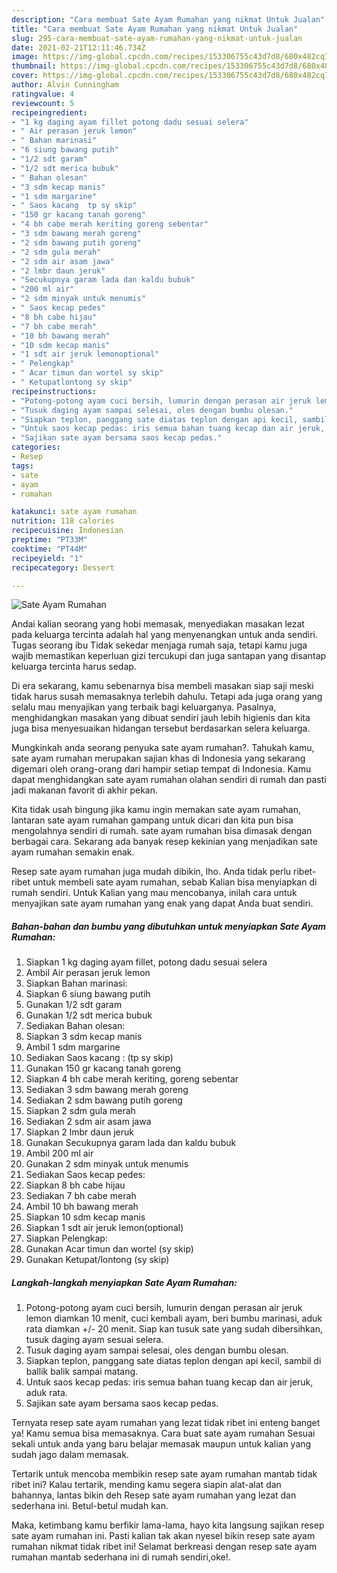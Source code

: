 ```yaml
---
description: "Cara membuat Sate Ayam Rumahan yang nikmat Untuk Jualan"
title: "Cara membuat Sate Ayam Rumahan yang nikmat Untuk Jualan"
slug: 295-cara-membuat-sate-ayam-rumahan-yang-nikmat-untuk-jualan
date: 2021-02-21T12:11:46.734Z
image: https://img-global.cpcdn.com/recipes/153306755c43d7d8/680x482cq70/sate-ayam-rumahan-foto-resep-utama.jpg
thumbnail: https://img-global.cpcdn.com/recipes/153306755c43d7d8/680x482cq70/sate-ayam-rumahan-foto-resep-utama.jpg
cover: https://img-global.cpcdn.com/recipes/153306755c43d7d8/680x482cq70/sate-ayam-rumahan-foto-resep-utama.jpg
author: Alvin Cunningham
ratingvalue: 4
reviewcount: 5
recipeingredient:
- "1 kg daging ayam fillet potong dadu sesuai selera"
- " Air perasan jeruk lemon"
- " Bahan marinasi"
- "6 siung bawang putih"
- "1/2 sdt garam"
- "1/2 sdt merica bubuk"
- " Bahan olesan"
- "3 sdm kecap manis"
- "1 sdm margarine"
- " Saos kacang  tp sy skip"
- "150 gr kacang tanah goreng"
- "4 bh cabe merah keriting goreng sebentar"
- "3 sdm bawang merah goreng"
- "2 sdm bawang putih goreng"
- "2 sdm gula merah"
- "2 sdm air asam jawa"
- "2 lmbr daun jeruk"
- "Secukupnya garam lada dan kaldu bubuk"
- "200 ml air"
- "2 sdm minyak untuk menumis"
- " Saos kecap pedes"
- "8 bh cabe hijau"
- "7 bh cabe merah"
- "10 bh bawang merah"
- "10 sdm kecap manis"
- "1 sdt air jeruk lemonoptional"
- " Pelengkap"
- " Acar timun dan wortel sy skip"
- " Ketupatlontong sy skip"
recipeinstructions:
- "Potong-potong ayam cuci bersih, lumurin dengan perasan air jeruk lemon diamkan 10 menit, cuci kembali ayam, beri bumbu marinasi, aduk rata diamkan +/- 20 menit. Siap kan tusuk sate yang sudah dibersihkan, tusuk daging ayam sesuai selera."
- "Tusuk daging ayam sampai selesai, oles dengan bumbu olesan."
- "Siapkan teplon, panggang sate diatas teplon dengan api kecil, sambil di ballik balik sampai matang."
- "Untuk saos kecap pedas: iris semua bahan tuang kecap dan air jeruk, aduk rata."
- "Sajikan sate ayam bersama saos kecap pedas."
categories:
- Resep
tags:
- sate
- ayam
- rumahan

katakunci: sate ayam rumahan 
nutrition: 118 calories
recipecuisine: Indonesian
preptime: "PT33M"
cooktime: "PT44M"
recipeyield: "1"
recipecategory: Dessert

---
```



![Sate Ayam Rumahan](https://img-global.cpcdn.com/recipes/153306755c43d7d8/680x482cq70/sate-ayam-rumahan-foto-resep-utama.jpg)

Andai kalian seorang yang hobi memasak, menyediakan masakan lezat pada keluarga tercinta adalah hal yang menyenangkan untuk anda sendiri. Tugas seorang ibu Tidak sekedar menjaga rumah saja, tetapi kamu juga wajib memastikan keperluan gizi tercukupi dan juga santapan yang disantap keluarga tercinta harus sedap.

Di era  sekarang, kamu sebenarnya bisa membeli masakan siap saji meski tidak harus susah memasaknya terlebih dahulu. Tetapi ada juga orang yang selalu mau menyajikan yang terbaik bagi keluarganya. Pasalnya, menghidangkan masakan yang dibuat sendiri jauh lebih higienis dan kita juga bisa menyesuaikan hidangan tersebut berdasarkan selera keluarga. 



Mungkinkah anda seorang penyuka sate ayam rumahan?. Tahukah kamu, sate ayam rumahan merupakan sajian khas di Indonesia yang sekarang digemari oleh orang-orang dari hampir setiap tempat di Indonesia. Kamu dapat menghidangkan sate ayam rumahan olahan sendiri di rumah dan pasti jadi makanan favorit di akhir pekan.

Kita tidak usah bingung jika kamu ingin memakan sate ayam rumahan, lantaran sate ayam rumahan gampang untuk dicari dan kita pun bisa mengolahnya sendiri di rumah. sate ayam rumahan bisa dimasak dengan berbagai cara. Sekarang ada banyak resep kekinian yang menjadikan sate ayam rumahan semakin enak.

Resep sate ayam rumahan juga mudah dibikin, lho. Anda tidak perlu ribet-ribet untuk membeli sate ayam rumahan, sebab Kalian bisa menyiapkan di rumah sendiri. Untuk Kalian yang mau mencobanya, inilah cara untuk menyajikan sate ayam rumahan yang enak yang dapat Anda buat sendiri.

<!--inarticleads1-->

##### Bahan-bahan dan bumbu yang dibutuhkan untuk menyiapkan Sate Ayam Rumahan:

1. Siapkan 1 kg daging ayam fillet, potong dadu sesuai selera
1. Ambil  Air perasan jeruk lemon
1. Siapkan  Bahan marinasi:
1. Siapkan 6 siung bawang putih
1. Gunakan 1/2 sdt garam
1. Gunakan 1/2 sdt merica bubuk
1. Sediakan  Bahan olesan:
1. Siapkan 3 sdm kecap manis
1. Ambil 1 sdm margarine
1. Sediakan  Saos kacang : (tp sy skip)
1. Gunakan 150 gr kacang tanah goreng
1. Siapkan 4 bh cabe merah keriting, goreng sebentar
1. Sediakan 3 sdm bawang merah goreng
1. Sediakan 2 sdm bawang putih goreng
1. Siapkan 2 sdm gula merah
1. Sediakan 2 sdm air asam jawa
1. Siapkan 2 lmbr daun jeruk
1. Gunakan Secukupnya garam lada dan kaldu bubuk
1. Ambil 200 ml air
1. Gunakan 2 sdm minyak untuk menumis
1. Sediakan  Saos kecap pedes:
1. Siapkan 8 bh cabe hijau
1. Sediakan 7 bh cabe merah
1. Ambil 10 bh bawang merah
1. Siapkan 10 sdm kecap manis
1. Siapkan 1 sdt air jeruk lemon(optional)
1. Siapkan  Pelengkap:
1. Gunakan  Acar timun dan wortel (sy skip)
1. Gunakan  Ketupat/lontong (sy skip)




<!--inarticleads2-->

##### Langkah-langkah menyiapkan Sate Ayam Rumahan:

1. Potong-potong ayam cuci bersih, lumurin dengan perasan air jeruk lemon diamkan 10 menit, cuci kembali ayam, beri bumbu marinasi, aduk rata diamkan +/- 20 menit. Siap kan tusuk sate yang sudah dibersihkan, tusuk daging ayam sesuai selera.
1. Tusuk daging ayam sampai selesai, oles dengan bumbu olesan.
1. Siapkan teplon, panggang sate diatas teplon dengan api kecil, sambil di ballik balik sampai matang.
1. Untuk saos kecap pedas: iris semua bahan tuang kecap dan air jeruk, aduk rata.
1. Sajikan sate ayam bersama saos kecap pedas.




Ternyata resep sate ayam rumahan yang lezat tidak ribet ini enteng banget ya! Kamu semua bisa memasaknya. Cara buat sate ayam rumahan Sesuai sekali untuk anda yang baru belajar memasak maupun untuk kalian yang sudah jago dalam memasak.

Tertarik untuk mencoba membikin resep sate ayam rumahan mantab tidak ribet ini? Kalau tertarik, mending kamu segera siapin alat-alat dan bahannya, lantas bikin deh Resep sate ayam rumahan yang lezat dan sederhana ini. Betul-betul mudah kan. 

Maka, ketimbang kamu berfikir lama-lama, hayo kita langsung sajikan resep sate ayam rumahan ini. Pasti kalian tak akan nyesel bikin resep sate ayam rumahan nikmat tidak ribet ini! Selamat berkreasi dengan resep sate ayam rumahan mantab sederhana ini di rumah sendiri,oke!.

